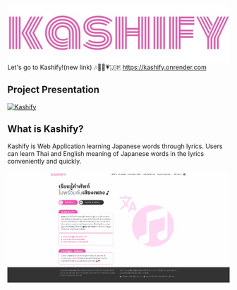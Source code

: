 ![Kashify Logo](kashify-logo.jpg)
Let's go to Kashify!(new link) 🎶💃🏻💗🇯🇵 https://kashify.onrender.com

## Project Presentation

[![Kashify](https://img.youtube.com/vi/s1i5RC2fhWw/0.jpg)](https://www.youtube.com/watch?v=s1i5RC2fhWw "Kashify")

## What is Kashify?

Kashify is Web Application learning Japanese words through lyrics. Users can learn Thai and English meaning of Japanese words in the lyrics conveniently and quickly.

![](kashify-present.gif)
